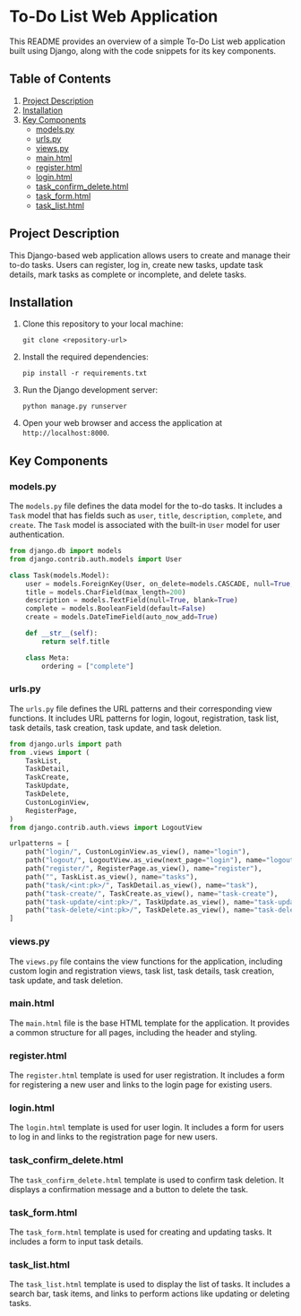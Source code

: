 # To-Do List Web Application

This README provides an overview of a simple To-Do List web application built using Django, along with the code snippets for its key components.

## Table of Contents
1. [Project Description](#project-description)
2. [Installation](#installation)
3. [Key Components](#key-components)
   - [models.py](#modelspy)
   - [urls.py](#urlspy)
   - [views.py](#viewspy)
   - [main.html](#mainhtml)
   - [register.html](#registerhtml)
   - [login.html](#loginhtml)
   - [task_confirm_delete.html](#task_confirm_deletehtml)
   - [task_form.html](#task_formhtml)
   - [task_list.html](#task_listhtml)

## Project Description
This Django-based web application allows users to create and manage their to-do tasks. Users can register, log in, create new tasks, update task details, mark tasks as complete or incomplete, and delete tasks.

## Installation
1. Clone this repository to your local machine:

   ```
   git clone <repository-url>
   ```

2. Install the required dependencies:

   ```
   pip install -r requirements.txt
   ```

3. Run the Django development server:

   ```
   python manage.py runserver
   ```

4. Open your web browser and access the application at `http://localhost:8000`.

## Key Components

### models.py
The `models.py` file defines the data model for the to-do tasks. It includes a `Task` model that has fields such as `user`, `title`, `description`, `complete`, and `create`. The `Task` model is associated with the built-in `User` model for user authentication.

```python
from django.db import models
from django.contrib.auth.models import User

class Task(models.Model):
    user = models.ForeignKey(User, on_delete=models.CASCADE, null=True, blank=True)
    title = models.CharField(max_length=200)
    description = models.TextField(null=True, blank=True)
    complete = models.BooleanField(default=False)
    create = models.DateTimeField(auto_now_add=True)

    def __str__(self):
        return self.title

    class Meta:
        ordering = ["complete"]
```

### urls.py
The `urls.py` file defines the URL patterns and their corresponding view functions. It includes URL patterns for login, logout, registration, task list, task details, task creation, task update, and task deletion.

```python
from django.urls import path
from .views import (
    TaskList,
    TaskDetail,
    TaskCreate,
    TaskUpdate,
    TaskDelete,
    CustonLoginView,
    RegisterPage,
)
from django.contrib.auth.views import LogoutView

urlpatterns = [
    path("login/", CustonLoginView.as_view(), name="login"),
    path("logout/", LogoutView.as_view(next_page="login"), name="logout"),
    path("register/", RegisterPage.as_view(), name="register"),
    path("", TaskList.as_view(), name="tasks"),
    path("task/<int:pk>/", TaskDetail.as_view(), name="task"),
    path("task-create/", TaskCreate.as_view(), name="task-create"),
    path("task-update/<int:pk>/", TaskUpdate.as_view(), name="task-update"),
    path("task-delete/<int:pk>/", TaskDelete.as_view(), name="task-delete"),
]
```

### views.py
The `views.py` file contains the view functions for the application, including custom login and registration views, task list, task details, task creation, task update, and task deletion.

### main.html
The `main.html` file is the base HTML template for the application. It provides a common structure for all pages, including the header and styling.

### register.html
The `register.html` template is used for user registration. It includes a form for registering a new user and links to the login page for existing users.

### login.html
The `login.html` template is used for user login. It includes a form for users to log in and links to the registration page for new users.

### task_confirm_delete.html
The `task_confirm_delete.html` template is used to confirm task deletion. It displays a confirmation message and a button to delete the task.

### task_form.html
The `task_form.html` template is used for creating and updating tasks. It includes a form to input task details.

### task_list.html
The `task_list.html` template is used to display the list of tasks. It includes a search bar, task items, and links to perform actions like updating or deleting tasks.
